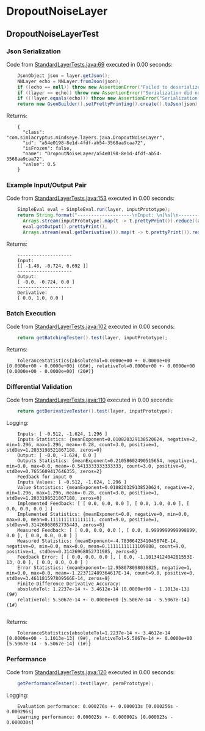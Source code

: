 # DropoutNoiseLayer
## DropoutNoiseLayerTest
### Json Serialization
Code from [StandardLayerTests.java:69](../../../../../../../src/main/java/com/simiacryptus/mindseye/test/StandardLayerTests.java#L69) executed in 0.00 seconds: 
```java
    JsonObject json = layer.getJson();
    NNLayer echo = NNLayer.fromJson(json);
    if ((echo == null)) throw new AssertionError("Failed to deserialize");
    if ((layer == echo)) throw new AssertionError("Serialization did not copy");
    if ((!layer.equals(echo))) throw new AssertionError("Serialization not equal");
    return new GsonBuilder().setPrettyPrinting().create().toJson(json);
```

Returns: 

```
    {
      "class": "com.simiacryptus.mindseye.layers.java.DropoutNoiseLayer",
      "id": "a54e0198-8e1d-4fdf-ab54-3568aa9caa72",
      "isFrozen": false,
      "name": "DropoutNoiseLayer/a54e0198-8e1d-4fdf-ab54-3568aa9caa72",
      "value": 0.5
    }
```



### Example Input/Output Pair
Code from [StandardLayerTests.java:153](../../../../../../../src/main/java/com/simiacryptus/mindseye/test/StandardLayerTests.java#L153) executed in 0.00 seconds: 
```java
    SimpleEval eval = SimpleEval.run(layer, inputPrototype);
    return String.format("--------------------\nInput: \n[%s]\n--------------------\nOutput: \n%s\n--------------------\nDerivative: \n%s",
      Arrays.stream(inputPrototype).map(t -> t.prettyPrint()).reduce((a, b) -> a + ",\n" + b).get(),
      eval.getOutput().prettyPrint(),
      Arrays.stream(eval.getDerivative()).map(t -> t.prettyPrint()).reduce((a, b) -> a + ",\n" + b).get());
```

Returns: 

```
    --------------------
    Input: 
    [[ -1.48, -0.724, 0.692 ]]
    --------------------
    Output: 
    [ -0.0, -0.724, 0.0 ]
    --------------------
    Derivative: 
    [ 0.0, 1.0, 0.0 ]
```



### Batch Execution
Code from [StandardLayerTests.java:102](../../../../../../../src/main/java/com/simiacryptus/mindseye/test/StandardLayerTests.java#L102) executed in 0.00 seconds: 
```java
    return getBatchingTester().test(layer, inputPrototype);
```

Returns: 

```
    ToleranceStatistics{absoluteTol=0.0000e+00 +- 0.0000e+00 [0.0000e+00 - 0.0000e+00] (60#), relativeTol=0.0000e+00 +- 0.0000e+00 [0.0000e+00 - 0.0000e+00] (20#)}
```



### Differential Validation
Code from [StandardLayerTests.java:110](../../../../../../../src/main/java/com/simiacryptus/mindseye/test/StandardLayerTests.java#L110) executed in 0.00 seconds: 
```java
    return getDerivativeTester().test(layer, inputPrototype);
```
Logging: 
```
    Inputs: [ -0.512, -1.624, 1.296 ]
    Inputs Statistics: {meanExponent=0.010820329138520624, negative=2, min=1.296, max=1.296, mean=-0.28, count=3.0, positive=1, stdDev=1.2033198521867188, zeros=0}
    Output: [ -0.0, -1.624, 0.0 ]
    Outputs Statistics: {meanExponent=0.21058602490515654, negative=1, min=0.0, max=0.0, mean=-0.5413333333333333, count=3.0, positive=0, stdDev=0.7655609417646355, zeros=2}
    Feedback for input 0
    Inputs Values: [ -0.512, -1.624, 1.296 ]
    Value Statistics: {meanExponent=0.010820329138520624, negative=2, min=1.296, max=1.296, mean=-0.28, count=3.0, positive=1, stdDev=1.2033198521867188, zeros=0}
    Implemented Feedback: [ [ 0.0, 0.0, 0.0 ], [ 0.0, 1.0, 0.0 ], [ 0.0, 0.0, 0.0 ] ]
    Implemented Statistics: {meanExponent=0.0, negative=0, min=0.0, max=0.0, mean=0.1111111111111111, count=9.0, positive=1, stdDev=0.31426968052735443, zeros=8}
    Measured Feedback: [ [ 0.0, 0.0, 0.0 ], [ 0.0, 0.9999999999998899, 0.0 ], [ 0.0, 0.0, 0.0 ] ]
    Measured Statistics: {meanExponent=-4.7830642341045674E-14, negative=0, min=0.0, max=0.0, mean=0.11111111111109888, count=9.0, positive=1, stdDev=0.31426968052731985, zeros=8}
    Feedback Error: [ [ 0.0, 0.0, 0.0 ], [ 0.0, -1.1013412404281553E-13, 0.0 ], [ 0.0, 0.0, 0.0 ] ]
    Error Statistics: {meanExponent=-12.958078098036825, negative=1, min=0.0, max=0.0, mean=-1.223712489364617E-14, count=9.0, positive=0, stdDev=3.461181597809566E-14, zeros=8}
    Finite-Difference Derivative Accuracy:
    absoluteTol: 1.2237e-14 +- 3.4612e-14 [0.0000e+00 - 1.1013e-13] (9#)
    relativeTol: 5.5067e-14 +- 0.0000e+00 [5.5067e-14 - 5.5067e-14] (1#)
    
```

Returns: 

```
    ToleranceStatistics{absoluteTol=1.2237e-14 +- 3.4612e-14 [0.0000e+00 - 1.1013e-13] (9#), relativeTol=5.5067e-14 +- 0.0000e+00 [5.5067e-14 - 5.5067e-14] (1#)}
```



### Performance
Code from [StandardLayerTests.java:120](../../../../../../../src/main/java/com/simiacryptus/mindseye/test/StandardLayerTests.java#L120) executed in 0.00 seconds: 
```java
    getPerformanceTester().test(layer, permPrototype);
```
Logging: 
```
    Evaluation performance: 0.000276s +- 0.000013s [0.000256s - 0.000296s]
    Learning performance: 0.000025s +- 0.000002s [0.000023s - 0.000030s]
    
```

